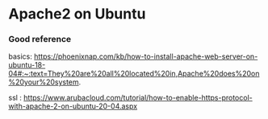 # Apache2 on Ubuntu

### Good reference
basics: https://phoenixnap.com/kb/how-to-install-apache-web-server-on-ubuntu-18-04#:~:text=They%20are%20all%20located%20in,Apache%20does%20on%20your%20system.

ssl : https://www.arubacloud.com/tutorial/how-to-enable-https-protocol-with-apache-2-on-ubuntu-20-04.aspx
